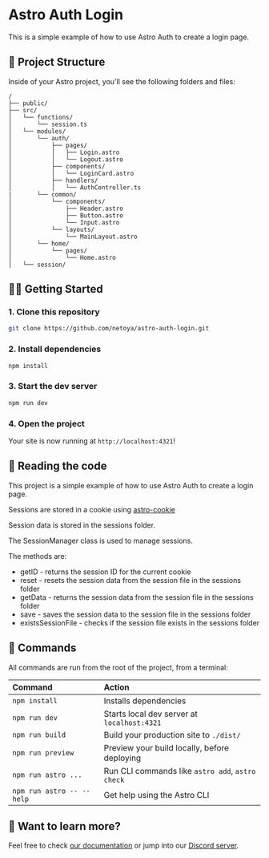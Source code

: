 # Astro Auth Login

This is a simple example of how to use Astro Auth to create a login page.

## 🚀 Project Structure

Inside of your Astro project, you'll see the following folders and files:

```text
/
├── public/
├── src/
│   └── functions/
│       └── session.ts
│   └── modules/
│       └── auth/
│           ├── pages/
│           │   ├── Login.astro
│           │   └── Logout.astro
│           ├── components/
│           │   └── LoginCard.astro
│           ├── handlers/
│           │   └── AuthController.ts
|       └── common/
│           └── components/
│               ├── Header.astro
│               ├── Button.astro
│               └── Input.astro
│           └── layouts/
│               └── MainLayout.astro
│       └── home/
│           └── pages/
│               └── Home.astro
│   └── session/
```

## 🧙‍♂️ Getting Started

### 1. Clone this repository

```bash
git clone https://github.com/netoya/astro-auth-login.git
```

### 2. Install dependencies

```bash
npm install
```

### 3. Start the dev server

```bash
npm run dev
```

### 4. Open the project

Your site is now running at `http://localhost:4321`!

## 📝 Reading the code

This project is a simple example of how to use Astro Auth to create a login page.

Sessions are stored in a cookie using [astro-cookie](https://docs.astro.build/core-concepts/cookies)

Session data is stored in the sessions folder.

The SessionManager class is used to manage sessions.

The methods are:

- getID - returns the session ID for the current cookie
- reset - resets the session data from the session file in the sessions folder
- getData - returns the session data from the session file in the sessions folder
- save - saves the session data to the session file in the sessions folder
- existsSessionFile - checks if the session file exists in the sessions folder


## 🧞 Commands

All commands are run from the root of the project, from a terminal:

| Command                   | Action                                           |
| :------------------------ | :----------------------------------------------- |
| `npm install`             | Installs dependencies                            |
| `npm run dev`             | Starts local dev server at `localhost:4321`      |
| `npm run build`           | Build your production site to `./dist/`          |
| `npm run preview`         | Preview your build locally, before deploying     |
| `npm run astro ...`       | Run CLI commands like `astro add`, `astro check` |
| `npm run astro -- --help` | Get help using the Astro CLI                     |

## 👀 Want to learn more?

Feel free to check [our documentation](https://docs.astro.build) or jump into our [Discord server](https://astro.build/chat).
